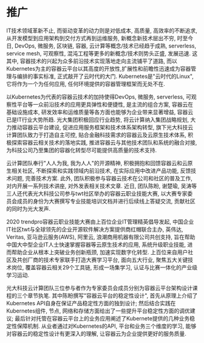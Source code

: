 # 推广 

IT技术领域革新不止, 而驱动变革的动力则是对低成本, 高质量, 高效率的不断追求, 从开发模型到应用架构到交付方式再到运维服务, 新概念新技术层出不穷, 时至今日, DevOps, 微服务, 区块链, 容器, 云计算等概念/技术已经趋于成熟, serverless, service mesh, 可观察性, 混沌工程等更多的新概念/技术则势头正盛, 发展迅速. 这其中, 容器技术的兴起为众多前沿技术实现落地走向主流铺平了道路, 而以Kubernetes为主的容器云平台以其高度的开放性,扩展性和前瞻性迅速成为容器管理与编排的事实标准, 正式敲开了云时代的大门. Kubernetes是"云时代的Linux", 它将作为一个为任何应用, 任何环境提供的容器管理框架而无处不在.

以Kubernetes为代表的容器云技术的加持使得DevOps, 微服务, serverless, 可观察性平台等一众前沿技术的应用更具弹性和便捷性, 是主流的组合方案, 容器云在基础设施成本, 研发效率和运维质量等各方面也能够为企业带来显著增益, 容器云已是IT行业大势所趋. 光大集团积极回应行业趋势, 将云计算纳入集团战略规划, 大力推动容器云平台建设, 促进应用服务框架和技术体系架构转型, 旗下光大科技云计算团队致力于打造自主可控, 贴合金融科技需求的容器云及云原生技术体系, 积极探索容器云相关技术的落地实践, 推进容器云与其他技术团队和系统的融合对接, 为科技公司乃至集团的容器化转型尽可能提供高质量的技术支持. 

云计算团队奉行"人人为我, 我为人人"的开源精神, 积极拥抱和回馈容器云和云原生相关社区, 不断探索和实践领域内前沿技术, 在实际应用中改进产品功能, 反馈技术问题, 完善技术方案. 此外, 团队积极参与容器云技术在公司和社区的普及工作, 对内开展一系列技术讲座, 对外发表相关技术文章. 近日, 团队陈盼, 谢楚瑜, 吴涛等三人还代表光大科技公司参与twt社区举办的容器云职业技能大赛, 以大赛专家委员会成员的身份为大赛撰写专业技能培训文档并进行后续线上答疑交流, 贡献社区的同时为光大发声.

2020 trendpro容器云职业技能大赛由上百位企业IT管理精英倡导发起, 中国企业IT社区twt与全球领先的企业开源软件解决方案提供商红帽联合主办, 英伟达, Veritas, 亚马逊云服务(AWS), 阿里云, 浪潮商用机器有限公司共创支持, 旨在帮助中国大中型企业IT人士快速掌握容器等云原生技术的应用, 系统升级职业技能, 进而帮助企业从根本上突破业务创新瓶颈, 加速实现数字化转型. 上百位来自用户社区及共创厂商的技术专家联手打造大赛学习平台, 面向五大行业, 聚焦五大关键技术岗位, 覆盖容器云相关29个工具链, 形成一场集学习, 认证与比赛一体化的产业级学习运动.

光大科技云计算团队三位参与者作为专家委员会成员分别为容器云平台架构设计课程的三个章节执笔. 其中陈盼撰写"容器云平台的稳定性设计", 首先从原理上介绍了Kubernetes API自身在保证产品稳定性方面的独到设计; 然后结合实践在Kubernetes组件, 节点, 网络和存储方面给出了一些提升平台稳定性方面的调优建议; 最后针对托管在容器云平台上的业务应用阐述了Kubernete提供的几种业务稳定性保障机制. 从业者通过对Kubernetes的API, 平台和业务三个维度的学习, 能够对容器云的稳定性设计有更深入的理解, 让容器云为企业提供更好的服务质量.